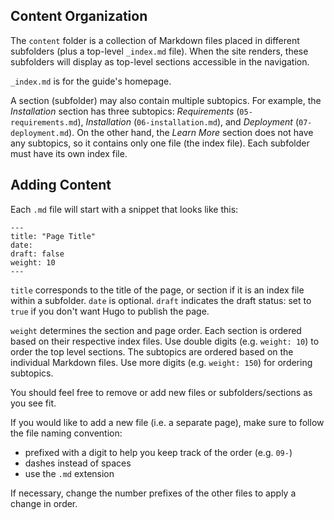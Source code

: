 ## Content Organization

The `content` folder is a collection of Markdown files placed in different subfolders (plus a top-level `_index.md` file). When the site renders, these subfolders will display as top-level sections accessible in the navigation.

`_index.md` is for the guide's homepage.

A section (subfolder) may also contain multiple subtopics. 
For example, the *Installation* section has three subtopics: *Requirements* (`05-requirements.md`), *Installation* (`06-installation.md`), and *Deployment* (`07-deployment.md`). On the other hand, the *Learn More* section does not have any subtopics, so it contains only one file (the index file). Each subfolder must have its own index file. 

## Adding Content

Each `.md` file will start with a snippet that looks like this:
```
---
title: "Page Title"
date: 
draft: false
weight: 10
---
```
`title` corresponds to the title of the page, or section if it is an index file within a subfolder. `date` is optional. `draft` indicates the draft status: set to `true` if you don't want Hugo to publish the page.

`weight` determines the section and page order. Each section is ordered based on their respective index files. Use double digits (e.g. `weight: 10`) to order the top level sections. The subtopics are ordered based on the individual Markdown files. Use more digits (e.g. `weight: 150`) for ordering subtopics.

You should feel free to remove or add new files or subfolders/sections as you see fit.

If you would like to add a new file (i.e. a separate page), make sure to follow the file naming convention: 

- prefixed with a digit to help you keep track of the order (e.g. `09-`)
- dashes instead of spaces
- use the `.md` extension

If necessary, change the number prefixes of the other files to apply a change in order.
